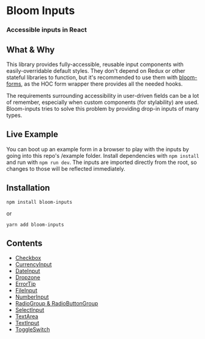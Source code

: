 # Bloom Inputs
### Accessible inputs in React

## What & Why
This library provides fully-accessible, reusable input components with easily-overridable default styles. They don't depend on Redux or other stateful libraries to function, but it's recommended to use them with [bloom-forms](https://github.com/vineyard-bloom/bloom-forms), as the HOC form wrapper there provides all the needed hooks.

The requirements surrounding accessibility in user-driven fields can be a lot of remember, especially when custom components (for stylability) are used. Bloom-inputs tries to solve this problem by providing drop-in inputs of many types.

## Live Example
You can boot up an example form in a browser to play with the inputs by going into this repo's /example folder.
Install dependencies with `npm install` and run with `npm run dev`. The inputs are imported directly from the root, so changes to those will be reflected immediately.

## Installation
`npm install bloom-inputs`

or

`yarn add bloom-inputs`

## Contents
- [Checkbox](https://github.com/vineyard-bloom/bloom-inputs/blob/master/docs/checkbox.md)
- [CurrencyInput](https://github.com/vineyard-bloom/bloom-inputs/blob/master/docs/currency-input.md)
- [DateInput](https://github.com/vineyard-bloom/bloom-inputs/blob/master/docs/date-input.md)
- [Dropzone](https://github.com/vineyard-bloom/bloom-inputs/blob/master/docs/dropzone.md)
- [ErrorTip](https://github.com/vineyard-bloom/bloom-inputs/blob/master/docs/error-tip.md)
- [FileInput](https://github.com/vineyard-bloom/bloom-inputs/blob/master/docs/file-input.md)
- [NumberInput](https://github.com/vineyard-bloom/bloom-inputs/blob/master/docs/number-input.md)
- [RadioGroup & RadioButtonGroup](https://github.com/vineyard-bloom/bloom-inputs/blob/master/docs/radio-group-and-radio-button-group.md)
- [SelectInput](https://github.com/vineyard-bloom/bloom-inputs/blob/master/docs/select-input.md)
- [TextArea](https://github.com/vineyard-bloom/bloom-inputs/blob/master/docs/text-area.md)
- [TextInput](https://github.com/vineyard-bloom/bloom-inputs/blob/master/docs/text-input.md)
- [ToggleSwitch](https://github.com/vineyard-bloom/bloom-inputs/blob/master/docs/toggle-switch.md)
